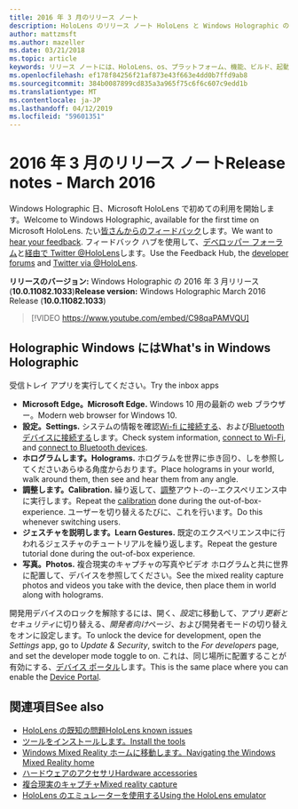 ```yaml
---
title: 2016 年 3 月のリリース ノート
description: HoloLens のリリース ノート HoloLens と Windows Holographic の起動します。
author: mattzmsft
ms.author: mazeller
ms.date: 03/21/2018
ms.topic: article
keywords: リリース ノートには、HoloLens、os、プラットフォーム、機能、ビルド、起動
ms.openlocfilehash: ef178f84256f21af873e43f663e4dd0b7ffd9ab8
ms.sourcegitcommit: 384b0087899cd835a3a965f75c6f6c607c9edd1b
ms.translationtype: MT
ms.contentlocale: ja-JP
ms.lasthandoff: 04/12/2019
ms.locfileid: "59601351"
---
```

# <a name="release-notes---march-2016"></a><span data-ttu-id="78ae7-104">2016 年 3 月のリリース ノート</span><span class="sxs-lookup"><span data-stu-id="78ae7-104">Release notes - March 2016</span></span>

<span data-ttu-id="78ae7-105">Windows Holographic 日、Microsoft HoloLens で初めての利用を開始します。</span><span class="sxs-lookup"><span data-stu-id="78ae7-105">Welcome to Windows Holographic, available for the first time on Microsoft HoloLens.</span></span> <span data-ttu-id="78ae7-106">たい[皆さんからのフィードバック](give-us-feedback.md)します。</span><span class="sxs-lookup"><span data-stu-id="78ae7-106">We want to [hear your feedback](give-us-feedback.md).</span></span> <span data-ttu-id="78ae7-107">フィードバック ハブを使用して、[デベロッパー フォーラム](https://forums.hololens.com)と[経由で Twitter @HoloLens](https://twitter.com/hololens)します。</span><span class="sxs-lookup"><span data-stu-id="78ae7-107">Use the Feedback Hub, the [developer forums](https://forums.hololens.com) and [Twitter via @HoloLens](https://twitter.com/hololens).</span></span>

<span data-ttu-id="78ae7-108">**リリースのバージョン:** Windows Holographic の 2016 年 3 月リリース (**10.0.11082.1033**)</span><span class="sxs-lookup"><span data-stu-id="78ae7-108">**Release version:** Windows Holographic March 2016 Release (**10.0.11082.1033**)</span></span>

>[!VIDEO https://www.youtube.com/embed/C98qaPAMVQU]

## <a name="whats-in-windows-holographic"></a><span data-ttu-id="78ae7-109">Holographic Windows には</span><span class="sxs-lookup"><span data-stu-id="78ae7-109">What's in Windows Holographic</span></span>

<span data-ttu-id="78ae7-110">受信トレイ アプリを実行してください。</span><span class="sxs-lookup"><span data-stu-id="78ae7-110">Try the inbox apps</span></span>
* <span data-ttu-id="78ae7-111">**Microsoft Edge。**</span><span class="sxs-lookup"><span data-stu-id="78ae7-111">**Microsoft Edge.**</span></span> <span data-ttu-id="78ae7-112">Windows 10 用の最新の web ブラウザー。</span><span class="sxs-lookup"><span data-stu-id="78ae7-112">Modern web browser for Windows 10.</span></span>
* <span data-ttu-id="78ae7-113">**設定。**</span><span class="sxs-lookup"><span data-stu-id="78ae7-113">**Settings.**</span></span> <span data-ttu-id="78ae7-114">システムの情報を確認[Wi-fi に接続する](connecting-to-wi-fi-on-hololens.md)、および[Bluetooth デバイスに接続する](hardware-accessories.md)します。</span><span class="sxs-lookup"><span data-stu-id="78ae7-114">Check system information, [connect to Wi-Fi](connecting-to-wi-fi-on-hololens.md), and [connect to Bluetooth devices](hardware-accessories.md).</span></span>
* <span data-ttu-id="78ae7-115">**ホログラムします。**</span><span class="sxs-lookup"><span data-stu-id="78ae7-115">**Holograms.**</span></span> <span data-ttu-id="78ae7-116">ホログラムを世界に歩き回り、しを参照してくださいあらゆる角度からおります。</span><span class="sxs-lookup"><span data-stu-id="78ae7-116">Place holograms in your world, walk around them, then see and hear them from any angle.</span></span>
* <span data-ttu-id="78ae7-117">**調整します。**</span><span class="sxs-lookup"><span data-stu-id="78ae7-117">**Calibration.**</span></span> <span data-ttu-id="78ae7-118">繰り返して、[調整](calibration.md)アウト-の--エクスペリエンス中に実行します。</span><span class="sxs-lookup"><span data-stu-id="78ae7-118">Repeat the [calibration](calibration.md) done during the out-of-box-experience.</span></span> <span data-ttu-id="78ae7-119">ユーザーを切り替えるたびに、これを行います。</span><span class="sxs-lookup"><span data-stu-id="78ae7-119">Do this whenever switching users.</span></span>
* <span data-ttu-id="78ae7-120">**ジェスチャを説明します。**</span><span class="sxs-lookup"><span data-stu-id="78ae7-120">**Learn Gestures.**</span></span> <span data-ttu-id="78ae7-121">既定のエクスペリエンス中に行われるジェスチャのチュートリアルを繰り返します。</span><span class="sxs-lookup"><span data-stu-id="78ae7-121">Repeat the gesture tutorial done during the out-of-box experience.</span></span>
* <span data-ttu-id="78ae7-122">**写真。**</span><span class="sxs-lookup"><span data-stu-id="78ae7-122">**Photos.**</span></span> <span data-ttu-id="78ae7-123">複合現実のキャプチャの写真やビデオ ホログラムと共に世界に配置して、デバイスを参照してください。</span><span class="sxs-lookup"><span data-stu-id="78ae7-123">See the mixed reality capture photos and videos you take with the device, then place them in world along with holograms.</span></span>

<span data-ttu-id="78ae7-124">開発用デバイスのロックを解除するには、開く、*設定*に移動して、アプリ*更新とセキュリティ*に切り替える、*開発者向け*ページ、および開発者モードの切り替えをオンに設定します。</span><span class="sxs-lookup"><span data-stu-id="78ae7-124">To unlock the device for development, open the *Settings* app, go to *Update & Security*, switch to the *For developers* page, and set the developer mode toggle to on.</span></span> <span data-ttu-id="78ae7-125">これは、同じ場所に配置することが有効にする、[デバイス ポータル](using-the-windows-device-portal.md)します。</span><span class="sxs-lookup"><span data-stu-id="78ae7-125">This is the same place where you can enable the [Device Portal](using-the-windows-device-portal.md).</span></span>

## <a name="see-also"></a><span data-ttu-id="78ae7-126">関連項目</span><span class="sxs-lookup"><span data-stu-id="78ae7-126">See also</span></span>
* [<span data-ttu-id="78ae7-127">HoloLens の既知の問題</span><span class="sxs-lookup"><span data-stu-id="78ae7-127">HoloLens known issues</span></span>](hololens-known-issues.md)
* [<span data-ttu-id="78ae7-128">ツールをインストールします。</span><span class="sxs-lookup"><span data-stu-id="78ae7-128">Install the tools</span></span>](install-the-tools.md)
* [<span data-ttu-id="78ae7-129">Windows Mixed Reality ホームに移動します。</span><span class="sxs-lookup"><span data-stu-id="78ae7-129">Navigating the Windows Mixed Reality home</span></span>](navigating-the-windows-mixed-reality-home.md)
* [<span data-ttu-id="78ae7-130">ハードウェアのアクセサリ</span><span class="sxs-lookup"><span data-stu-id="78ae7-130">Hardware accessories</span></span>](hardware-accessories.md)
* [<span data-ttu-id="78ae7-131">複合現実のキャプチャ</span><span class="sxs-lookup"><span data-stu-id="78ae7-131">Mixed reality capture</span></span>](mixed-reality-capture.md)
* [<span data-ttu-id="78ae7-132">HoloLens のエミュレーターを使用する</span><span class="sxs-lookup"><span data-stu-id="78ae7-132">Using the HoloLens emulator</span></span>](using-the-hololens-emulator.md)

